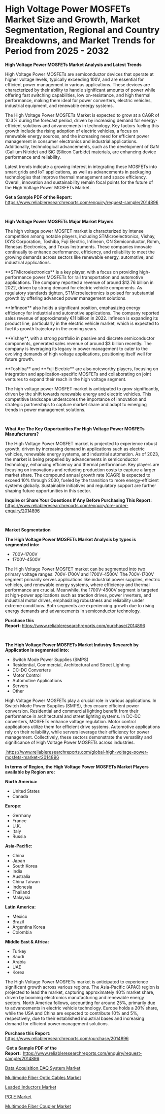 <p><h1>High Voltage Power MOSFETs Market Size and Growth, Market Segmentation, Regional and Country Breakdowns, and Market Trends for Period from 2025 -  2032</h1></p><p><strong>High Voltage Power MOSFETs Market Analysis and Latest Trends</strong></p>
<p><p>High Voltage Power MOSFETs are semiconductor devices that operate at higher voltage levels, typically exceeding 100V, and are essential for efficient power management in various applications. These devices are characterized by their ability to handle significant amounts of power while offering fast switching capabilities, low on-resistance, and high thermal performance, making them ideal for power converters, electric vehicles, industrial equipment, and renewable energy systems.</p><p>The High Voltage Power MOSFETs Market is expected to grow at a CAGR of 10.3% during the forecast period, driven by increasing demand for energy-efficient solutions and advancements in technology. Key factors fueling this growth include the rising adoption of electric vehicles, a focus on renewable energy sources, and the increasing need for efficient power management in consumer electronics and industrial applications. Additionally, technological advancements, such as the development of GaN (Gallium Nitride) and SiC (Silicon Carbide) materials, are enhancing device performance and reliability.</p><p>Latest trends indicate a growing interest in integrating these MOSFETs into smart grids and IoT applications, as well as advancements in packaging technologies that improve thermal management and space efficiency. Overall, innovation and sustainability remain focal points for the future of the High Voltage Power MOSFETs Market.</p></p>
<p><strong>Get a Sample PDF of the Report:&nbsp;</strong> <a href="https://www.reliableresearchreports.com/enquiry/request-sample/2014896?utm_campaign=24&utm_medium=2&utm_source=Github&utm_content=ia&utm_term=11022025&utm_id=high-voltage-power-mosfets">https://www.reliableresearchreports.com/enquiry/request-sample/2014896</a></p>
<p>&nbsp;</p>
<p><strong>High Voltage Power MOSFETs Major Market Players</strong></p>
<p><p>The high voltage power MOSFET market is characterized by intense competition among notable players, including STMicroelectronics, Vishay, IXYS Corporation, Toshiba, Fuji Electric, Infineon, ON Semiconductor, Rohm, Renesas Electronics, and Texas Instruments. These companies innovate continually to enhance performance, efficiency, and reliability to meet the growing demands across sectors like renewable energy, automotive, and industrial applications.</p><p>**STMicroelectronics** is a key player, with a focus on providing high-performance power MOSFETs for rail transportation and automotive applications. The company reported a revenue of around $12.76 billion in 2022, driven by strong demand for electric vehicle components. As regulatory standards tighten, STMicroelectronics is poised for substantial growth by offering advanced power management solutions.</p><p>**Infineon** also holds a significant position, emphasizing energy efficiency for industrial and automotive applications. The company reported sales revenue of approximately €11 billion in 2022. Infineon is expanding its product line, particularly in the electric vehicle market, which is expected to fuel its growth trajectory in the coming years.</p><p>**Vishay**, with a strong portfolio in passive and discrete semiconductor components, generated sales revenue of around $3 billion recently. The company is leveraging its legacy in power management to cater to the evolving demands of high voltage applications, positioning itself well for future growth.</p><p>**Toshiba** and **Fuji Electric** are also noteworthy players, focusing on integration and application-specific MOSFETs and collaborating on joint ventures to expand their reach in the high voltage segment.</p><p>The high voltage power MOSFET market is anticipated to grow significantly, driven by the shift towards renewable energy and electric vehicles. This competitive landscape underscores the importance of innovation and strategic partnerships to capture market share and adapt to emerging trends in power management solutions.</p></p>
<p>&nbsp;</p>
<p><strong>What Are The Key Opportunities For High Voltage Power MOSFETs Manufacturers?</strong></p>
<p><p>The High Voltage Power MOSFET market is projected to experience robust growth, driven by increasing demand in applications such as electric vehicles, renewable energy systems, and industrial automation. As of 2023, the market is being propelled by advancements in semiconductor technology, enhancing efficiency and thermal performance. Key players are focusing on innovations and reducing production costs to capture a larger market share. The compound annual growth rate (CAGR) is expected to exceed 10% through 2030, fueled by the transition to more energy-efficient systems globally. Sustainable initiatives and regulatory support are further shaping future opportunities in this sector.</p></p>
<p><strong>Inquire or Share Your Questions If Any Before Purchasing This Report:</strong> <a href="https://www.reliableresearchreports.com/enquiry/pre-order-enquiry/2014896?utm_campaign=24&utm_medium=2&utm_source=Github&utm_content=ia&utm_term=11022025&utm_id=high-voltage-power-mosfets">https://www.reliableresearchreports.com/enquiry/pre-order-enquiry/2014896</a></p>
<p>&nbsp;</p>
<p><strong>Market Segmentation</strong></p>
<p><strong>The High Voltage Power MOSFETs Market Analysis by types is segmented into:</strong></p>
<p><ul><li>700V-1700V</li><li>1700V-4500V</li></ul></p>
<p><p>The High Voltage Power MOSFET market can be segmented into two primary voltage ranges: 700V-1700V and 1700V-4500V. The 700V-1700V segment primarily serves applications like industrial power supplies, electric vehicles, and renewable energy systems, where efficiency and thermal performance are crucial. Meanwhile, the 1700V-4500V segment is targeted at high-power applications such as traction drives, power inverters, and industrial motor drives, emphasizing robustness and reliability under extreme conditions. Both segments are experiencing growth due to rising energy demands and advancements in semiconductor technology.</p></p>
<p><strong>Purchase this Report:&nbsp;</strong><a href="https://www.reliableresearchreports.com/purchase/2014896?utm_campaign=24&utm_medium=2&utm_source=Github&utm_content=ia&utm_term=11022025&utm_id=high-voltage-power-mosfets">https://www.reliableresearchreports.com/purchase/2014896</a></p>
<p>&nbsp;</p>
<p><strong>The High Voltage Power MOSFETs Market Industry Research by Application is segmented into:</strong></p>
<p><ul><li>Switch Mode Power Supplies (SMPS)</li><li>Residential, Commercial, Architectural and Street Lighting</li><li>DC-DC Converters</li><li>Motor Control</li><li>Automotive Applications</li><li>Servers</li><li>Other</li></ul></p>
<p><p>High Voltage Power MOSFETs play a crucial role in various applications. In Switch Mode Power Supplies (SMPS), they ensure efficient power conversion. Residential and commercial lighting benefit from their performance in architectural and street lighting systems. In DC-DC converters, MOSFETs enhance voltage regulation. Motor control applications utilize them for efficient drive systems. Automotive applications rely on their reliability, while servers leverage their efficiency for power management. Collectively, these sectors demonstrate the versatility and significance of High Voltage Power MOSFETs across industries.</p></p>
<p><a href="https://www.reliableresearchreports.com/global-high-voltage-power-mosfets-market-r2014896?utm_campaign=24&utm_medium=2&utm_source=Github&utm_content=ia&utm_term=11022025&utm_id=high-voltage-power-mosfets">&nbsp;https://www.reliableresearchreports.com/global-high-voltage-power-mosfets-market-r2014896</a></p>
<p><strong>In terms of Region, the High Voltage Power MOSFETs Market Players available by Region are:</strong></p>
<p>
    <p> <strong> North America: </strong>
        <ul>
            <li>United States</li>
            <li>Canada</li>
        </ul>
        </p> 
    <p> <strong> Europe: </strong>
        <ul>
            <li>Germany</li>
            <li>France</li>
            <li>U.K.</li>
            <li>Italy</li>
            <li>Russia</li>
        </ul>
        </p> 
    <p> <strong> Asia-Pacific: </strong>
        <ul>
            <li>China</li>
            <li>Japan</li>
            <li>South Korea</li>
            <li>India</li>
            <li>Australia</li>
            <li>China Taiwan</li>
            <li>Indonesia</li>
            <li>Thailand</li>
            <li>Malaysia</li>
        </ul>
        </p> 
    <p> <strong> Latin America: </strong>
        <ul>
            <li>Mexico</li>
            <li>Brazil</li>
            <li>Argentina Korea</li>
            <li>Colombia</li>
        </ul>
        </p> 
    <p> <strong> Middle East & Africa: </strong>
        <ul>
            <li>Turkey</li>
            <li>Saudi</li>
            <li>Arabia</li>
            <li>UAE</li>
            <li>Korea</li>
        </ul>
    </p>
    </p>
<p><p>The High Voltage Power MOSFETs market is anticipated to experience significant growth across various regions. The Asia-Pacific (APAC) region is projected to lead the market, capturing approximately 40% market share, driven by booming electronics manufacturing and renewable energy sectors. North America follows, accounting for around 25%, primarily due to advancements in electric vehicle technology. Europe holds a 20% share, while the USA and China are expected to contribute 10% and 5%, respectively, due to their established industrial bases and increasing demand for efficient power management solutions.</p></p>
<p><strong>Purchase this Report: </strong><a href="https://www.reliableresearchreports.com/purchase/2014896?utm_campaign=24&utm_medium=2&utm_source=Github&utm_content=ia&utm_term=11022025&utm_id=high-voltage-power-mosfets">https://www.reliableresearchreports.com/purchase/2014896</a></p>
<p>&nbsp;<strong>Get a Sample PDF of the Report:&nbsp;&nbsp;</strong><a href="https://www.reliableresearchreports.com/enquiry/request-sample/2014896?utm_campaign=24&utm_medium=2&utm_source=Github&utm_content=ia&utm_term=11022025&utm_id=high-voltage-power-mosfets">https://www.reliableresearchreports.com/enquiry/request-sample/2014896</a></p>
<p><strong></strong></p>
<p><p><a href="https://github.com/msiyahhonzo46/Market-Research-Report-List-1/blob/main/data-acquisition-daq-system-market.md?utm_campaign=24&utm_medium=2&utm_source=Github&utm_content=ia&utm_term=11022025&utm_id=high-voltage-power-mosfets">Data Acquisition DAQ System Market</a></p><p><a href="https://github.com/anggigpps/Market-Research-Report-List-1/blob/main/multimode-fiber-optic-cables-market.md?utm_campaign=24&utm_medium=2&utm_source=Github&utm_content=ia&utm_term=11022025&utm_id=high-voltage-power-mosfets">Multimode Fiber Optic Cables Market</a></p><p><a href="https://github.com/mbilliekralc/Market-Research-Report-List-1/blob/main/leaded-inductors-market.md?utm_campaign=24&utm_medium=2&utm_source=Github&utm_content=ia&utm_term=11022025&utm_id=high-voltage-power-mosfets">Leaded Inductors Market</a></p><p><a href="https://github.com/mohmodsiason/Market-Research-Report-List-1/blob/main/pci-e-market.md?utm_campaign=24&utm_medium=2&utm_source=Github&utm_content=ia&utm_term=11022025&utm_id=high-voltage-power-mosfets">PCI E Market</a></p><p><a href="https://github.com/saoneubeh8/Market-Research-Report-List-1/blob/main/multimode-fiber-coupler-market.md?utm_campaign=24&utm_medium=2&utm_source=Github&utm_content=ia&utm_term=11022025&utm_id=high-voltage-power-mosfets">Multimode Fiber Coupler Market</a></p></p>